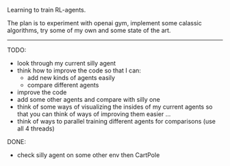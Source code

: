 
Learning to train RL-agents.

The plan is to experiment with openai gym, implement some calassic algorithms, try some of my own and some state of the art.

---

TODO:

- look through my current silly agent
- think how to improve the code so that I can:
  - add new kinds of agents easily
  - compare different agents
- improve the code
- add some other agents and compare with silly one
- think of some ways of visualizing the insides of my current agents so that you can think of ways of improving them easier
...
- think of ways to parallel training different agents for comparisons (use all 4 threads)

DONE:
- check silly agent on some other env then CartPole
